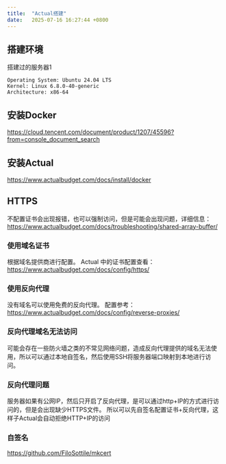 ```yaml
---
title:  "Actual搭建"
date:   2025-07-16 16:27:44 +0800
---
```


## 搭建环境

搭建过的服务器1

```shell
Operating System: Ubuntu 24.04 LTS
Kernel: Linux 6.8.0-40-generic
Architecture: x86-64
```

## 安装Docker

https://cloud.tencent.com/document/product/1207/45596?from=console_document_search

## 安装Actual

https://www.actualbudget.com/docs/install/docker

## HTTPS

不配置证书会出现报错，也可以强制访问，但是可能会出现问题，详细信息：https://www.actualbudget.com/docs/troubleshooting/shared-array-buffer/

### 使用域名证书

根据域名提供商进行配置。
Actual 中的证书配置查看：https://www.actualbudget.com/docs/config/https/

### 使用反向代理

没有域名可以使用免费的反向代理。
配置参考：https://www.actualbudget.com/docs/config/reverse-proxies/

### 反向代理域名无法访问

可能会存在一些防火墙之类的不常见网络问题，造成反向代理提供的域名无法使用，所以可以通过本地自签名，然后使用SSH将服务器端口映射到本地进行访问。

### 反向代理问题

服务器如果有公网IP，然后只开启了反向代理，是可以通过http+IP的方式进行访问的，但是会出现缺少HTTPS文件。
所以可以先自签名配置证书+反向代理，这样子Actual会自动拒绝HTTP+IP的访问

### 自签名

https://github.com/FiloSottile/mkcert

